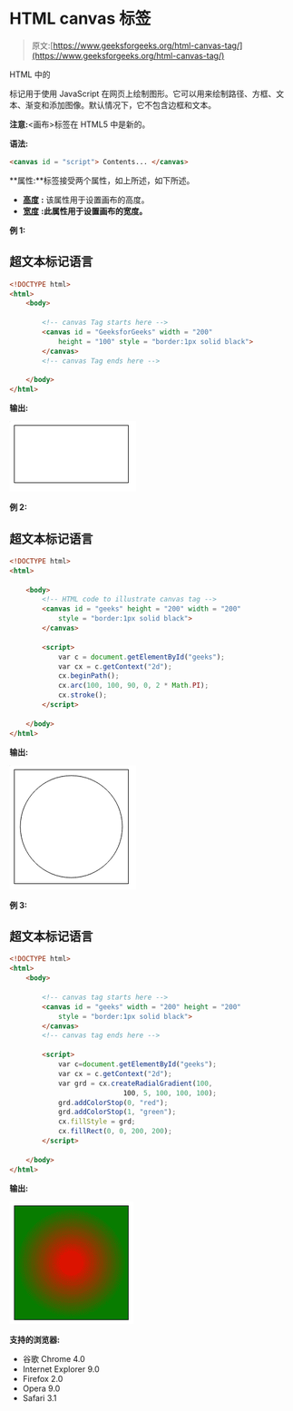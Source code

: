 # HTML canvas 标签

> 原文:[https://www.geeksforgeeks.org/html-canvas-tag/](https://www.geeksforgeeks.org/html-canvas-tag/)

HTML 中的

<canvas>标记用于使用 JavaScript 在网页上绘制图形。它可以用来绘制路径、方框、文本、渐变和添加图像。默认情况下，它不包含边框和文本。</canvas>

**注意:**<画布>标签在 HTML5 中是新的。

**语法:**

```html
<canvas id = "script"> Contents... </canvas>
```

**属性:**标签接受两个属性，如上所述，如下所述。

*   [**高度**](https://www.geeksforgeeks.org/html-dom-style-height-property/) **:** 该属性用于设置画布的高度。
*   [**宽度**](https://www.geeksforgeeks.org/html-object-width-attribute/) **:此属性用于设置画布的宽度。**

**例 1:**

## 超文本标记语言

```html
<!DOCTYPE html>
<html>
    <body>

        <!-- canvas Tag starts here -->
        <canvas id = "GeeksforGeeks" width = "200" 
            height = "100" style = "border:1px solid black">
        </canvas>
        <!-- canvas Tag ends here -->

    </body>
</html>
```

**输出:**

![](img/480e130bdcf0cfc7b3c2a9726336f720.png)

**例 2:**

## 超文本标记语言

```html
<!DOCTYPE html>
<html>

    <body>
        <!-- HTML code to illustrate canvas tag -->
        <canvas id = "geeks" height = "200" width = "200"
            style = "border:1px solid black">
        </canvas>

        <script>
            var c = document.getElementById("geeks");
            var cx = c.getContext("2d");
            cx.beginPath();
            cx.arc(100, 100, 90, 0, 2 * Math.PI);
            cx.stroke();
        </script>

    </body>
</html>
```

**输出:**

![](img/63b3178976150527994e0e6ba6302dca.png)

**例 3:**

## 超文本标记语言

```html
<!DOCTYPE html>
<html>
    <body>

        <!-- canvas tag starts here -->
        <canvas id = "geeks" width = "200" height = "200"
            style = "border:1px solid black">
        </canvas>
        <!-- canvas tag ends here -->

        <script>
            var c=document.getElementById("geeks");
            var cx = c.getContext("2d");
            var grd = cx.createRadialGradient(100, 
                            100, 5, 100, 100, 100);
            grd.addColorStop(0, "red");
            grd.addColorStop(1, "green");
            cx.fillStyle = grd;
            cx.fillRect(0, 0, 200, 200);
        </script>

    </body>
</html>
```

**输出:**

![](img/0bdb56ae596ac6d09e96be61d735ec59.png)

**支持的浏览器:**

*   谷歌 Chrome 4.0
*   Internet Explorer 9.0
*   Firefox 2.0
*   Opera 9.0
*   Safari 3.1